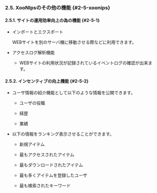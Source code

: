 ### 2.5. XooNIpsのその他の機能 {#2-5-xoonips}

#### 2.5.1. サイトの運用効率向上の為の機能 {#2-5-1}

*   インポートとエクスポート

    WEBサイトを別のサーバ機に移動させる際などに利用できます。

*   アクセスログ解析機能

    *   WEBサイトの利用状況が記録されているイベントログの確認が出来ます。

#### 2.5.2. インセンティブの向上機能 {#2-5-2}

*   ユーザ情報の紹介機能として以下のような情報を公開できます。

    *   ユーザの役職

    *   経歴

    *   業績

*   以下の情報をランキング表示させることができます。

    *   新規アイテム

    *   最もアクセスされたアイテム

    *   最もダウンロードされたアイテム

    *   最も多くアイテムを登録したユーザ

    *   最も検索されたキーワード

